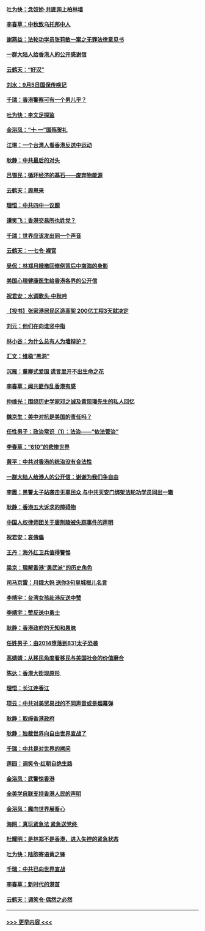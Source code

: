 #### [吐为快：念奴娇‧共匪网上柏林墙](../pages/nsc993/n11519122.md?t=09131644) 
#### [李春草：中秋致乌托邦中人](../pages/nsc993/n11518776.md?t=09131644) 
#### [谢燕益：法轮功学员张莉敏一案之无罪法律意见书](../pages/nsc993/n11517600.md?t=09131644) 
#### [一群大陆人给香港人的公开感谢信](../pages/nsc993/n11514797.md?t=09131644) 
#### [云鹤天：“好汉”](../pages/nsc993/n11513536.md?t=09131644) 
#### [刘水：9月5日国保传唤记](../pages/nsc993/n11513460.md?t=09131644) 
#### [千瑞：香港警察可有一个男儿乎？](../pages/nsc993/n11513109.md?t=09131644) 
#### [吐为快：李文足探监](../pages/nsc993/n11509622.md?t=09131644) 
#### [金浴凤：“十‧一”国殇贺礼](../pages/nsc993/n11509593.md?t=09131644) 
#### [江琳：一个台湾人看香港反送中运动](../pages/nsc993/n11509211.md?t=09131644) 
#### [耿静：中共最后的对头](../pages/nsc993/n11508308.md?t=09131644) 
#### [吕锡民：循环经济的基石——废弃物能源](../pages/nsc993/n11508212.md?t=09131644) 
#### [云鹤天：周恩来](../pages/nsc993/n11508055.md?t=09131644) 
#### [理悟：中共四中一议题](../pages/nsc993/n11507782.md?t=09131644) 
#### [谭笑飞：香港交易所也姓党？](../pages/nsc993/n11507753.md?t=09131644) 
#### [千瑞：世界应该发出同一个声音](../pages/nsc993/n11507290.md?t=09131644) 
#### [云鹤天：一七令‧裸官](../pages/nsc993/n11507177.md?t=09131644) 
#### [吴侃：林郑月娥撤回修例背后中南海的身影](../pages/nsc993/n11506876.md?t=09131644) 
#### [美国心理健康医生给香港各界的公开信](../pages/nsc993/n11506809.md?t=09131644) 
#### [祝君安：水调歌头‧中秋吟](../pages/nsc993/n11506758.md?t=09131644) 
#### [【投书】张家港居民区造高架 200亿工程3天就决定](../pages/nsc993/n11506682.md?t=09131644) 
#### [刘元：他们在向谁竖中指](../pages/nsc993/n11505384.md?t=09131644) 
#### [林小谷：为什么总有人为墙辩护？](../pages/nsc993/n11505226.md?t=09131644) 
#### [汇文：维稳“黑洞”](../pages/nsc993/n11504347.md?t=09131644) 
#### [沉雁：董卿式爱国 谎言里开不出生命之花](../pages/nsc993/n11503215.md?t=09131644) 
#### [李春草：闻共匪作乱香港有感](../pages/nsc993/n11503072.md?t=09131644) 
#### [仲维光：围绕历史学家邓之诚及黄现璠先生的私人回忆](../pages/nsc993/n11501330.md?t=09131644) 
#### [魏京生：美中对抗是美国的责任吗？](../pages/nsc993/n11500723.md?t=09131644) 
#### [任性男子：政治常识（1）：法治——“依法管治”](../pages/nsc993/n11500791.md?t=09131644) 
#### [李春草：“610”的悲惨世界](../pages/nsc993/n11501141.md?t=09131644) 
#### [黄平：中共对香港的统治没有合法性](../pages/nsc993/n11499473.md?t=09131644) 
#### [一群大陆人给港人的公开信：谢谢为我们争自由](../pages/nsc993/n11500402.md?t=09131644) 
#### [李霞：黑警太子站袭击无辜民众 与中共天安门绑架法轮功学员同出一辙](../pages/nsc993/n11499805.md?t=09131644) 
#### [耿静：香港五大诉求的障碍物](../pages/nsc993/n11497578.md?t=09131644) 
#### [中国人权律师团关于唐荆陵被失踪事件的声明](../pages/nsc993/n11500014.md?t=09131644) 
#### [祝君安：哀傀儡](../pages/nsc993/n11499776.md?t=09131644) 
#### [王丹：海外红卫兵值得警惕](../pages/nsc993/n11498138.md?t=09131644) 
#### [梁京：理解香港“勇武派”的历史角色](../pages/nsc993/n11498006.md?t=09131644) 
#### [司马京雷：月娥大妈  送你3句皇城根儿名言](../pages/nsc993/n11497885.md?t=09131644) 
#### [李靖宇：台湾女孩赴港反送中赞](../pages/nsc993/n11497721.md?t=09131644) 
#### [李靖宇：赞反送中勇士](../pages/nsc993/n11497452.md?t=09131644) 
#### [耿静：香港政府的无知和愚昧](../pages/nsc993/n11494238.md?t=09131644) 
#### [任姓男子：由2014堕落到831太子恐袭](../pages/nsc993/n11496683.md?t=09131644) 
#### [高婧婧：从移民角度看移民与美国社会的价值磨合](../pages/nsc993/n11495757.md?t=09131644) 
#### [陈达：香港大街现原形 ](../pages/nsc993/n11495441.md?t=09131644) 
#### [理悟：长江连香江](../pages/nsc993/n11495377.md?t=09131644) 
#### [项云：中共对美贸易战的不同声音或是烟幕弹](../pages/nsc993/n11494929.md?t=09131644) 
#### [耿静：取缔香港政府](../pages/nsc993/n11494218.md?t=09131644) 
#### [耿静：独裁世界向自由世界宣战了](../pages/nsc993/n11494190.md?t=09131644) 
#### [千瑞：中共是对世界的拷问](../pages/nsc993/n11493021.md?t=09131644) 
#### [莲园：调笑令‧红朝自绝生路](../pages/nsc993/n11493011.md?t=09131644) 
#### [金浴凤：武警惊香港](../pages/nsc993/n11492994.md?t=09131644) 
#### [全美学自联支持香港人民的声明](../pages/nsc993/n11492630.md?t=09131644) 
#### [金浴凤：魔向世界展畜心](../pages/nsc993/n11492599.md?t=09131644) 
#### [海网：真玩紧急法 紧急送党终 ](../pages/nsc993/n11492535.md?t=09131644) 
#### [杜耀明：是林郑不是香港，进入失控的紧急状态](../pages/nsc993/n11491420.md?t=09131644) 
#### [吐为快：陆胞寄语黄之锋](../pages/nsc993/n11491117.md?t=09131644) 
#### [千瑞：中共已向世界宣战](../pages/nsc993/n11490123.md?t=09131644) 
#### [李春草：新时代的港首](../pages/nsc993/n11489864.md?t=09131644) 
#### [云鹤天：调笑令·偶然之必然](../pages/nsc993/n11489701.md?t=09131644) 

----
#### [ >>> 更早内容 <<< ](../indexes/nsc993-earlier.md)
